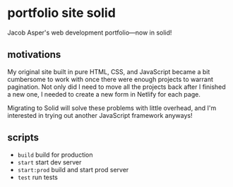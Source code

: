 # portfolio site solid
Jacob Asper's web development portfolio—now in solid!

## motivations
My original site built in pure HTML, CSS, and JavaScript became a bit cumbersome to work with once there were enough projects to warrant pagination. Not only did I need to move all the projects back after I finished a new one, I needed to create a new form in Netlify for each page. 

Migrating to Solid will solve these problems with little overhead, and I'm interested in trying out another JavaScript framework anyways!

## scripts

- `build` build for production
- `start` start dev server
- `start:prod` build and start prod server
- `test` run tests